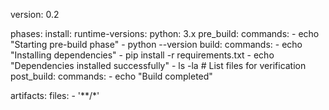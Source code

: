 version: 0.2

phases:
  install:
    runtime-versions:
      python: 3.x
  pre_build:
    commands:
      - echo "Starting pre-build phase"
      - python --version
  build:
    commands:
      - echo "Installing dependencies"
      - pip install -r requirements.txt
      - echo "Dependencies installed successfully"
      - ls -la  # List files for verification
  post_build:
    commands:
      - echo "Build completed"

artifacts:
  files:
    - '**/*'